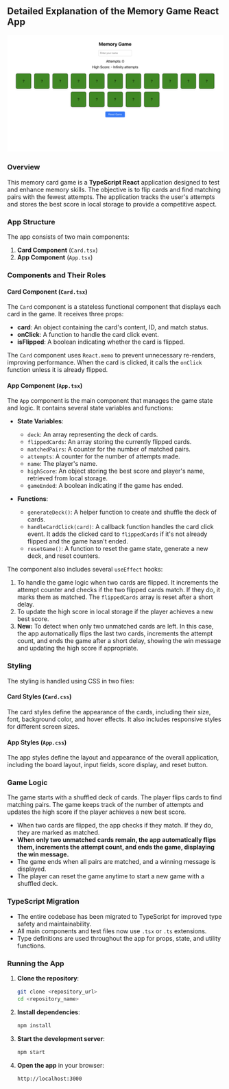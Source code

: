 ## Detailed Explanation of the Memory Game React App

![Game Screenshot](https://github.com/inikhilkedia/React-Memory-Game/blob/main/React%20Memory%20Game%20Screenshot.png)

### Overview

This memory card game is a **TypeScript React** application designed to test and enhance memory skills. The objective is to flip cards and find matching pairs with the fewest attempts. The application tracks the user's attempts and stores the best score in local storage to provide a competitive aspect.

### App Structure

The app consists of two main components:

1. **Card Component** (`Card.tsx`)
2. **App Component** (`App.tsx`)

### Components and Their Roles

#### Card Component (`Card.tsx`)

The `Card` component is a stateless functional component that displays each card in the game. It receives three props:

- **card**: An object containing the card's content, ID, and match status.
- **onClick**: A function to handle the card click event.
- **isFlipped**: A boolean indicating whether the card is flipped.

The `Card` component uses `React.memo` to prevent unnecessary re-renders, improving performance. When the card is clicked, it calls the `onClick` function unless it is already flipped.

#### App Component (`App.tsx`)

The `App` component is the main component that manages the game state and logic. It contains several state variables and functions:

- **State Variables**:

  - `deck`: An array representing the deck of cards.
  - `flippedCards`: An array storing the currently flipped cards.
  - `matchedPairs`: A counter for the number of matched pairs.
  - `attempts`: A counter for the number of attempts made.
  - `name`: The player's name.
  - `highScore`: An object storing the best score and player's name, retrieved from local storage.
  - `gameEnded`: A boolean indicating if the game has ended.

- **Functions**:
  - `generateDeck()`: A helper function to create and shuffle the deck of cards.
  - `handleCardClick(card)`: A callback function handles the card click event. It adds the clicked card to `flippedCards` if it's not already flipped and the game hasn't ended.
  - `resetGame()`: A function to reset the game state, generate a new deck, and reset counters.

The component also includes several `useEffect` hooks:

1. To handle the game logic when two cards are flipped. It increments the attempt counter and checks if the two flipped cards match. If they do, it marks them as matched. The `flippedCards` array is reset after a short delay.
2. To update the high score in local storage if the player achieves a new best score.
3. **New:** To detect when only two unmatched cards are left. In this case, the app automatically flips the last two cards, increments the attempt count, and ends the game after a short delay, showing the win message and updating the high score if appropriate.

### Styling

The styling is handled using CSS in two files:

#### Card Styles (`Card.css`)

The card styles define the appearance of the cards, including their size, font, background color, and hover effects. It also includes responsive styles for different screen sizes.

#### App Styles (`App.css`)

The app styles define the layout and appearance of the overall application, including the board layout, input fields, score display, and reset button.

### Game Logic

The game starts with a shuffled deck of cards. The player flips cards to find matching pairs. The game keeps track of the number of attempts and updates the high score if the player achieves a new best score.

- When two cards are flipped, the app checks if they match. If they do, they are marked as matched.
- **When only two unmatched cards remain, the app automatically flips them, increments the attempt count, and ends the game, displaying the win message.**
- The game ends when all pairs are matched, and a winning message is displayed.
- The player can reset the game anytime to start a new game with a shuffled deck.

### TypeScript Migration

- The entire codebase has been migrated to TypeScript for improved type safety and maintainability.
- All main components and test files now use `.tsx` or `.ts` extensions.
- Type definitions are used throughout the app for props, state, and utility functions.

### Running the App

1. **Clone the repository**:

   ```bash
   git clone <repository_url>
   cd <repository_name>
   ```

2. **Install dependencies**:

   ```bash
   npm install
   ```

3. **Start the development server**:

   ```bash
   npm start
   ```

4. **Open the app** in your browser:
   ```
   http://localhost:3000
   ```
